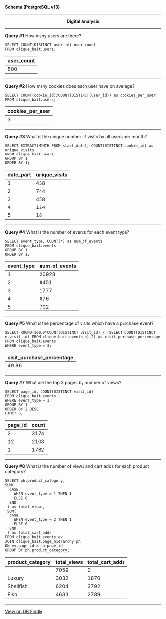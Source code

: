 **Schema (PostgreSQL v13)**
  
---
<p align=center><b>Digital Analysis</b>

---

**Query #1** How many users are there?

    SELECT COUNT(DISTINCT user_id) user_count
    FROM clique_bait.users;

| user_count |
| ---------- |
| 500        |

---
**Query #2** How many cookies does each user have on average?

    SELECT COUNT(cookie_id)/COUNT(DISTINCT(user_id)) as cookies_per_user
    FROM clique_bait.users;

| cookies_per_user |
| ---------------- |
| 3                |

---
**Query #3** What is the unique number of visits by all users per month?

    SELECT EXTRACT(MONTH FROM start_date), COUNT(DISTINCT cookie_id) as unique_visits
    FROM clique_bait.users
    GROUP BY 1
    ORDER BY 1;

| date_part | unique_visits |
| --------- | ------------- |
| 1         | 438           |
| 2         | 744           |
| 3         | 458           |
| 4         | 124           |
| 5         | 18            |

---
**Query #4** What is the number of events for each event type?

    SELECT event_type, COUNT(*) as num_of_events
    FROM clique_bait.events
    GROUP BY 1
    ORDER BY 1;

| event_type | num_of_events |
| ---------- | ------------- |
| 1          | 20928         |
| 2          | 8451          |
| 3          | 1777          |
| 4          | 876           |
| 5          | 702           |

---
**Query #5** What is the percentage of visits which have a purchase event?

    SELECT ROUND(100.0*COUNT(DISTINCT visit_id) / (SELECT COUNT(DISTINCT e.visit_id) FROM clique_bait.events e),2) as cisit_purchase_percentage
    FROM clique_bait.events
    WHERE event_type = 3;

| cisit_purchase_percentage |
| ------------------------- |
| 49.86                     |

---
**Query #7** What are the top 3 pages by number of views?

    SELECT page_id, COUNT(DISTINCT visit_id)
    FROM clique_bait.events
    WHERE event_type = 1
    GROUP BY 1
    ORDER BY 2 DESC
    LIMIT 3;

| page_id | count |
| ------- | ----- |
| 2       | 3174  |
| 12      | 2103  |
| 1       | 1782  |

---
**Query #8** What is the number of views and cart adds for each product category?

    SELECT ph.product_category, 
    SUM(
      CASE
      	WHEN event_type = 1 THEN 1
      	ELSE 0
      END
     ) as total_views,
     SUM(
      CASE
      	WHEN event_type = 2 THEN 1
       	ELSE 0
      END
     ) as total_cart_adds
    FROM clique_bait.events ev
    JOIN clique_bait.page_hierarchy ph
    ON ev.page_id = ph.page_id
    GROUP BY ph.product_category;

| product_category | total_views | total_cart_adds |
| ---------------- | ----------- | --------------- |
|                  | 7059        | 0               |
| Luxury           | 3032        | 1870            |
| Shellfish        | 6204        | 3792            |
| Fish             | 4633        | 2789            |

---

[View on DB Fiddle](https://www.db-fiddle.com/f/jmnwogTsUE8hGqkZv9H7E8/17)
